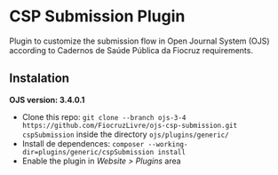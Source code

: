 # CSP Submission Plugin

Plugin to customize the submission flow in Open Journal System (OJS) according to Cadernos de Saúde Pública da Fiocruz requirements.


## Instalation

**OJS version: 3.4.0.1**

- Clone this repo: ``git clone --branch ojs-3-4 https://github.com/FiocruzLivre/ojs-csp-submission.git cspSubmission`` inside the directory ``ojs/plugins/generic/``
- Install de dependences: ``composer --working-dir=plugins/generic/cspSubmission install``
- Enable the plugin in _Website > Plugins_ area